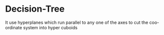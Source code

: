 # Decision-Tree
It use hyperplanes which run parallel to any one of the axes to cut the coo-ordinate system into hyper cuboids
